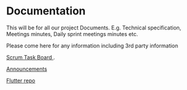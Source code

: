 # Documentation
This will be for all our project Documents. E.g. Technical specification, Meetings minutes, Daily sprint meetings minutes etc. 

Please come here for any information including 3rd party information

 [Scrum Task Board ](https://github.com/orgs/Purple-Iverson/projects/1).
 
 [Announcements](https://github.com/Purple-Iverson/QBMS-Flutter/discussions/1)

 [Flutter repo](https://github.com/Purple-Iverson/QBMS-Flutter)
